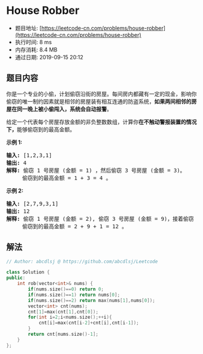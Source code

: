 # House Robber 
- 题目地址: [https://leetcode-cn.com/problems/house-robber](https://leetcode-cn.com/problems/house-robber)
- 执行时间: 8 ms
- 内存消耗: 8.4 MB
- 通过日期: 2019-09-15 20:12

## 题目内容
<p>你是一个专业的小偷，计划偷窃沿街的房屋。每间房内都藏有一定的现金，影响你偷窃的唯一制约因素就是相邻的房屋装有相互连通的防盗系统，<strong>如果两间相邻的房屋在同一晚上被小偷闯入，系统会自动报警</strong>。</p>

<p>给定一个代表每个房屋存放金额的非负整数数组，计算你<strong>在不触动警报装置的情况下，</strong>能够偷窃到的最高金额。</p>

<p><strong>示例 1:</strong></p>

<pre><strong>输入:</strong> [1,2,3,1]
<strong>输出:</strong> 4
<strong>解释:</strong> 偷窃 1 号房屋 (金额 = 1) ，然后偷窃 3 号房屋 (金额 = 3)。
     偷窃到的最高金额 = 1 + 3 = 4 。</pre>

<p><strong>示例 2:</strong></p>

<pre><strong>输入:</strong> [2,7,9,3,1]
<strong>输出:</strong> 12
<strong>解释:</strong> 偷窃 1 号房屋 (金额 = 2), 偷窃 3 号房屋 (金额 = 9)，接着偷窃 5 号房屋 (金额 = 1)。
     偷窃到的最高金额 = 2 + 9 + 1 = 12 。
</pre>


## 解法
```cpp
// Author: abcdlsj @ https://github.com/abcdlsj/Leetcode

class Solution {
public:
    int rob(vector<int>& nums) {
        if(nums.size()==0) return 0;
        if(nums.size()==1) return nums[0];
        if(nums.size()==2) return max(nums[1],nums[0]);
        vector<int> cnt(nums);
        cnt[1]=max(cnt[1],cnt[0]);
        for(int i=2;i<nums.size();++i){
            cnt[i]=max(cnt[i-2]+cnt[i],cnt[i-1]);
        }
        return cnt[nums.size()-1];
    }
};

```